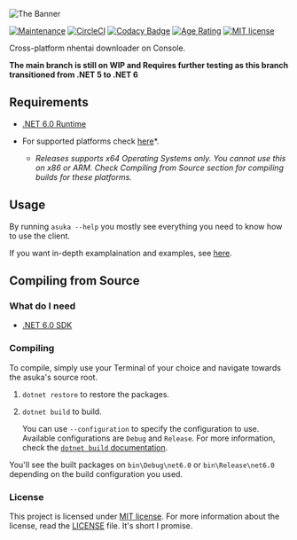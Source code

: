 ﻿![The Banner](docs/banner.png)

[![Maintenance](https://badgen.net/badge/maintained%3F/yes/green)](https://github.com/aikoofujimotoo/asuka/graphs/commit-activity)
[![CircleCI](https://circleci.com/gh/aikoofujimotoo/asuka.svg?style=shield&circle-token=488813c48d642cdb1ff63cdb2483fdab55df8c19)](https://circleci.com/gh/aikoofujimotoo/asuka)
[![Codacy Badge](https://app.codacy.com/project/badge/Grade/fd7d1abe2865463c93e091fc1f205dbe)](https://www.codacy.com/gh/aikoofujimotoo/asuka/dashboard?utm_source=github.com&amp;utm_medium=referral&amp;utm_content=aikoofujimotoo/asuka&amp;utm_campaign=Badge_Grade)
[![Age Rating](https://badgen.net/badge/age%20rating/18+/red)](https://en.wikipedia.org/wiki/Age_of_majority)
[![MIT license](https://badgen.net/badge/license/MIT/green)](LICENSE)

Cross-platform nhentai downloader on Console.

**The main branch is still on WIP and Requires further testing as this branch transitioned from .NET 5 to .NET 6**

## Requirements

-   [.NET 6.0 Runtime](https://dotnet.microsoft.com/download/dotnet/6.0)

-   For supported platforms check [here](https://github.com/dotnet/core/blob/main/release-notes/6.0/supported-os.md)*.
    -   *Releases supports x64 Operating Systems only. You cannot use this on x86 or ARM. Check Compiling from Source section for compiling builds for these platforms.*

## Usage

By running `asuka --help` you mostly see everything you need to know how to use the client.

If you want in-depth examplaination and examples, see [here](docs/USAGE.md).

## Compiling from Source

### What do I need

-   [.NET 6.0 SDK](https://dotnet.microsoft.com/download/dotnet/6.0)

### Compiling

To compile, simply use your Terminal of your choice and navigate towards the asuka's source root.

1.  `dotnet restore` to restore the packages.

2.  `dotnet build` to build.

    You can use `--configuration` to specify the configuration to use. Available configurations are `Debug` and `Release`. For more information, check the [`dotnet build` documentation](https://docs.microsoft.com/en-us/dotnet/core/tools/dotnet-build).

You'll see the built packages on `bin\Debug\net6.0` or `bin\Release\net6.0` depending on the build configuration you used.

### License

This project is licensed under [MIT license](LICENSE). For more information about the license, read the [LICENSE](LICENSE) file. It's short I promise.
